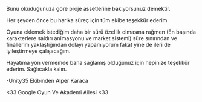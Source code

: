 Bunu okuduğunuza göre proje assetlerine bakıyorsunuz demektir.

Her şeyden önce bu harika süreç için tüm ekibe teşekkür ederim.

Oyuna eklemek istediğim daha bir sürü özellik olmasına rağmen  (En başında karakterlere saldırı animasyonu ve market sistemi) süre sınırından ve finallerim yaklaştığından dolayı yapamıyorum fakat yine de ileri de iyileştirmeye çalışacağım.

Hayatıma yön vermemde bana sağlamış olduğunuz için hepinize teşekkür ederim. Sağlıcakla kalın.

-Unity35 Ekibinden Alper Karaca

<33 Google Oyun Ve Akademi Ailesi <33
